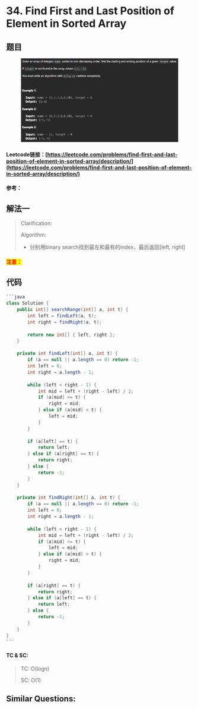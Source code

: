 # 34. Find First and Last Position of Element in Sorted Array

## 题目

<figure><img src="../../.gitbook/assets/image (1) (1) (1).png" alt=""><figcaption></figcaption></figure>

#### Leetcode链接：[https://leetcode.com/problems/find-first-and-last-position-of-element-in-sorted-array/description/](https://leetcode.com/problems/find-first-and-last-position-of-element-in-sorted-array/description/)

#### 参考：

## 解法一

> Clarification:&#x20;
>
> Algorithm:&#x20;
>
> * 分别用binary search找到最左和最有的index，最后返回\[left, right]

#### <mark style="color:red;">注意：</mark>

## 代码

````java
```java
class Solution {
    public int[] searchRange(int[] a, int t) {
        int left = findLeft(a, t);
        int right = findRight(a, t);

        return new int[] { left, right };
    }

    private int findLeft(int[] a, int t) {
        if (a == null || a.length == 0) return -1;
        int left = 0;
        int right = a.length - 1;

        while (left < right - 1) {
            int mid = left + (right - left) / 2;
            if (a[mid] >= t) {
                right = mid;
            } else if (a[mid] < t) {
                left = mid;
            }
        }

        if (a[left] == t) {
            return left;
        } else if (a[right] == t) {
            return right;
        } else {
            return -1;
        }
    }

    private int findRight(int[] a, int t) {
        if (a == null || a.length == 0) return -1;
        int left = 0;
        int right = a.length - 1;

        while (left < right - 1) {
            int mid = left + (right - left) / 2;
            if (a[mid] <= t) {
                left = mid;
            } else if (a[mid] > t) {
                right = mid;
            }
        }

        if (a[right] == t) {
            return right;
        } else if (a[left] == t) {
            return left;
        } else {
            return -1;
        }
    }
}
```
````

#### TC & SC:&#x20;

> TC: O(logn)
>
> SC: O(1)

## **Similar Questions:**&#x20;
